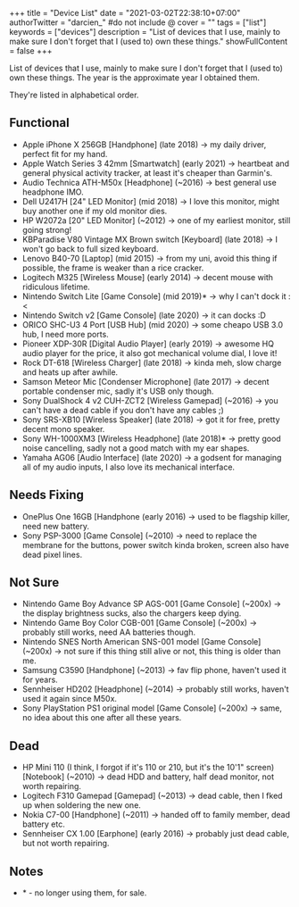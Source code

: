 +++
title = "Device List"
date = "2021-03-02T22:38:10+07:00"
authorTwitter = "darcien_" #do not include @
cover = ""
tags = ["list"]
keywords = ["devices"]
description = "List of devices that I use, mainly to make sure I don't forget that I (used to) own these things."
showFullContent = false
+++

List of devices that I use, mainly to make sure I don't forget that I (used to) own these things.
The year is the approximate year I obtained them.

They're listed in alphabetical order.

## Functional
- Apple iPhone X 256GB [Handphone] (late 2018) -> my daily driver, perfect fit for my hand.
- Apple Watch Series 3 42mm [Smartwatch] (early 2021) -> heartbeat and general physical activity tracker, at least it's cheaper than Garmin's.
- Audio Technica ATH-M50x [Headphone] (~2016) -> best general use headphone IMO.
- Dell U2417H [24" LED Monitor] (mid 2018) -> I love this monitor, might buy another one if my old monitor dies.
- HP W2072a [20" LED Monitor] (~2012) -> one of my earliest monitor, still going strong!
- KBParadise V80 Vintage MX Brown switch [Keyboard] (late 2018) -> I won't go back to full sized keyboard.
- Lenovo B40-70 [Laptop] (mid 2015) -> from my uni, avoid this thing if possible, the frame is weaker than a rice cracker.
- Logitech M325 [Wireless Mouse] (early 2014) -> decent mouse with ridiculous lifetime.
- Nintendo Switch Lite [Game Console] (mid 2019)* -> why I can't dock it :<
- Nintendo Switch v2 [Game Console] (late 2020) -> it can docks :D
- ORICO SHC-U3 4 Port [USB Hub] (mid 2020) -> some cheapo USB 3.0 hub, I need more ports.
- Pioneer XDP-30R [Digital Audio Player] (early 2019) -> awesome HQ audio player for the price, it also got mechanical volume dial, I love it!
- Rock DT-618 [Wireless Charger] (late 2018) -> kinda meh, slow charge and heats up after awhile.
- Samson Meteor Mic [Condenser Microphone] (late 2017) -> decent portable condenser mic, sadly it's USB only though.
- Sony DualShock 4 v2 CUH-ZCT2 [Wireless Gamepad] (~2016) -> you can't have a dead cable if you don't have any cables ;)
- Sony SRS-XB10 [Wireless Speaker] (late 2018) -> got it for free, pretty decent mono speaker.
- Sony WH-1000XM3 [Wireless Headphone] (late 2018)* -> pretty good noise cancelling, sadly not a good match with my ear shapes.
- Yamaha AG06 [Audio Interface] (late 2020) -> a godsent for managing all of my audio inputs, I also love its mechanical interface.

## Needs Fixing
- OnePlus One 16GB [Handphone (early 2016) -> used to be flagship killer, need new battery.
- Sony PSP-3000 [Game Console] (~2010) -> need to replace the membrane for the buttons, power switch kinda broken, screen also have dead pixel lines.

## Not Sure
- Nintendo Game Boy Advance SP AGS-001 [Game Console] (~200x) -> the display brightness sucks, also the chargers keep dying.
- Nintendo Game Boy Color CGB-001 [Game Console] (~200x) -> probably still works, need AA batteries though.
- Nintendo SNES North American SNS-001 model [Game Console] (~200x) -> not sure if this thing still alive or not, this thing is older than me.
- Samsung C3590 [Handphone] (~2013) -> fav flip phone, haven't used it for years.
- Sennheiser HD202 [Headphone] (~2014) -> probably still works, haven't used it again since M50x.
- Sony PlayStation PS1 original model [Game Console] (~200x) -> same, no idea about this one after all these years.

## Dead
- HP Mini 110 (I think, I forgot if it's 110 or 210, but it's the 10'1" screen) [Notebook] (~2010) -> dead HDD and battery, half dead monitor, not worth repairing.
- Logitech F310 Gamepad [Gamepad] (~2013) -> dead cable, then I fked up when soldering the new one.
- Nokia C7-00 [Handphone] (~2011) -> handed off to family member, dead battery etc.
- Sennheiser CX 1.00 [Earphone] (early 2016) -> probably just dead cable, but not worth repairing.

## Notes
- \* - no longer using them, for sale.
